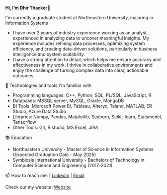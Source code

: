 **Hi, I’m Dhir Thacker👋**

I'm currently a graduate student at Northeastern University, majoring in Information Systems

- I have over 2 years of industry experience working as an analyst, experienced in analyzing data to uncover meaningful insights. My experience includes refining data processes, optimizing system efficiency, and creating data-driven solutions, particularly in business intelligence and system scalability.
- I have a strong attention to detail, which helps me ensure accuracy and effectiveness in my work. I thrive in collaborative environments and enjoy the challenge of turning complex data into clear, actionable outcomes

🔧 Technologies and tools I'm familiar with

- Programming languages: C++, Python, SQL, PL/SQL, JavaScript, R
- Databases: MSSQL server, MySQL, Oracle, MongoDB
- BI Tools: Microsoft Power BI, Tableau, Alteryx, Talend, MATLAB, ER Studio, Azure Data Studio
- Libraries: Numpy, Pandas, Matplotlib, Seaborn, Scikit-learn, Statsmodel, Tensorflow 
-	Other Tools: Git, R studio, MS Excel, JIRA


📚 Education

- Northeastern University - Master of Science in Information Systems (Expected Graduation Date - May 2025)
- Symbiosis International University - Bachelors of Technology in Computer Science and Engineering (2017-2021)

📫 How to reach me:  | [LinkedIn][2] | [Email][3]

Check out my website! [Website][3]

[1]: http://linkedin.com/in/dhirthacker7/  "LinkedIn"
[2]: mailto:dhirthacker7@gmail.com   "Email"
[3]: https://dhirthacker7.github.io/portfolio_website/  "Website"



<!---
dhirthacker7/dhirthacker7 is a ✨ special ✨ repository because its `README.md` (this file) appears on your GitHub profile.
You can click the Preview link to take a look at your changes.
--->
